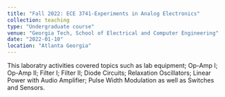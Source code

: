 ```yaml
---
title: "Fall 2022: ECE 3741-Experiments in Analog Electronics"
collection: teaching
type: "Undergraduate course"
venue: "Georgia Tech, School of Electrical and Computer Engineering"
date: "2022-01-10"
location: "Atlanta Georgia"
---
```


This laboratry activities covered topics such as lab equipment; Op-Amp I; Op-Amp II; Filter I; Filter II; Diode Circuits; Relaxation Oscillators; Linear Power with Audio Amplifier; Pulse Width Modulation as well as Switches and Sensors.
